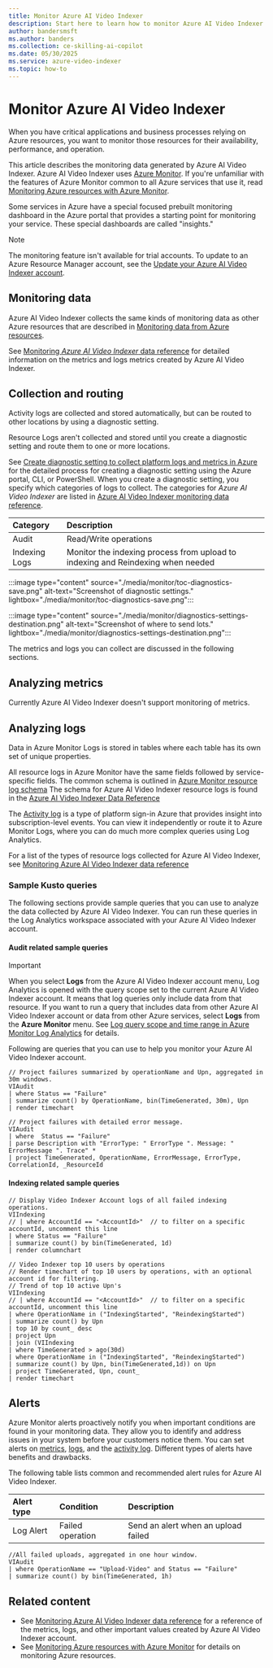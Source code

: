 ```yaml
---
title: Monitor Azure AI Video Indexer
description: Start here to learn how to monitor Azure AI Video Indexer
author: bandersmsft
ms.author: banders
ms.collection: ce-skilling-ai-copilot
ms.date: 05/30/2025
ms.service: azure-video-indexer
ms.topic: how-to
---
```


# Monitor Azure AI Video Indexer

When you have critical applications and business processes relying on Azure resources, you want to monitor those resources for their availability, performance, and operation. 

This article describes the monitoring data generated by Azure AI Video Indexer. Azure AI Video Indexer uses [Azure Monitor](/azure/azure-monitor/overview). If you're unfamiliar with the features of Azure Monitor common to all Azure services that use it, read [Monitoring Azure resources with Azure Monitor](/azure/azure-monitor/essentials/monitor-azure-resource).

Some services in Azure have a special focused prebuilt monitoring dashboard in the Azure portal that provides a starting point for monitoring your service. These special dashboards are called "insights."

> [!NOTE]
> The monitoring feature isn't available for trial accounts. To update to an Azure Resource Manager account, see the [Update your Azure AI Video Indexer account](update-your-azure-video-indexer-account-and-migrate-assets.md).

## Monitoring data 

Azure AI Video Indexer collects the same kinds of monitoring data as other Azure resources that are described in [Monitoring data from Azure resources](/azure/azure-monitor/essentials/monitor-azure-resource#monitoring-data-from-azure-resources). 

See [Monitoring *Azure AI Video Indexer* data reference](monitor-video-indexer-data-reference.md) for detailed information on the metrics and logs metrics created by Azure AI Video Indexer.

## Collection and routing

Activity logs are collected and stored automatically, but can be routed to other locations by using a diagnostic setting.  

Resource Logs aren't collected and stored until you create a diagnostic setting and route them to one or more locations.

See [Create diagnostic setting to collect platform logs and metrics in Azure](/azure/azure-monitor/platform/diagnostic-settings) for the detailed process for creating a diagnostic setting using the Azure portal, CLI, or PowerShell. When you create a diagnostic setting, you specify which categories of logs to collect. The categories for *Azure AI Video Indexer* are listed in [Azure AI Video Indexer monitoring data reference](monitor-video-indexer-data-reference.md#resource-logs).

| Category | Description  |
|:---|:---|
|Audit | Read/Write operations|
|Indexing Logs| Monitor the indexing process from upload to indexing and Reindexing when needed|

:::image type="content" source="./media/monitor/toc-diagnostics-save.png" alt-text="Screenshot of diagnostic settings." lightbox="./media/monitor/toc-diagnostics-save.png":::

:::image type="content" source="./media/monitor/diagnostics-settings-destination.png" alt-text="Screenshot of where to send lots." lightbox="./media/monitor/diagnostics-settings-destination.png":::

The metrics and logs you can collect are discussed in the following sections.

## Analyzing metrics

Currently Azure AI Video Indexer doesn't support monitoring of metrics. 

## Analyzing logs

Data in Azure Monitor Logs is stored in tables where each table has its own set of unique properties.  

All resource logs in Azure Monitor have the same fields followed by service-specific fields. The common schema is outlined in [Azure Monitor resource log schema](/azure/azure-monitor/essentials/resource-logs-schema) The schema for Azure AI Video Indexer resource logs is found in the [Azure AI Video Indexer Data Reference](monitor-video-indexer-data-reference.md#schemas) 

The [Activity log](/azure/azure-monitor/essentials/activity-log) is a type of platform sign-in Azure that provides insight into subscription-level events. You can view it independently or route it to Azure Monitor Logs, where you can do much more complex queries using Log Analytics.  

For a list of the types of resource logs collected for Azure AI Video Indexer, see [Monitoring Azure AI Video Indexer data reference](monitor-video-indexer-data-reference.md#resource-logs)  

<!--
For a list of the tables used by Azure Monitor Logs and queryable by Log Analytics, see [Monitoring Azure AI Video Indexer data reference](monitor-video-indexer-data-reference.md#azure-monitor-logs-tables)
-->

### Sample Kusto queries

The following sections provide sample queries that you can use to analyze the data collected by Azure AI Video Indexer. You can run these queries in the Log Analytics workspace associated with your Azure AI Video Indexer account.

#### Audit related sample queries

> [!IMPORTANT]
> When you select **Logs** from the Azure AI Video Indexer account menu, Log Analytics is opened with the query scope set to the current Azure AI Video Indexer account. It means that log queries only include data from that resource. If you want to run a query that includes data from other Azure AI Video Indexer account or data from other Azure services, select **Logs** from the **Azure Monitor** menu. See [Log query scope and time range in Azure Monitor Log Analytics](/azure/azure-monitor/logs/scope) for details.

Following are queries that you can use to help you monitor your Azure AI Video Indexer account.  

```kusto
// Project failures summarized by operationName and Upn, aggregated in 30m windows.
VIAudit
| where Status == "Failure"
| summarize count() by OperationName, bin(TimeGenerated, 30m), Upn
| render timechart  
```

```kusto
// Project failures with detailed error message.
VIAudit
| where  Status == "Failure"
| parse Description with "ErrorType: " ErrorType ". Message: " ErrorMessage ". Trace" *
| project TimeGenerated, OperationName, ErrorMessage, ErrorType, CorrelationId, _ResourceId
```

#### Indexing related sample queries

```kusto
// Display Video Indexer Account logs of all failed indexing operations. 
VIIndexing
// | where AccountId == "<AccountId>"  // to filter on a specific accountId, uncomment this line
| where Status == "Failure"
| summarize count() by bin(TimeGenerated, 1d)
| render columnchart
```

```kusto
// Video Indexer top 10 users by operations 
// Render timechart of top 10 users by operations, with an optional account id for filtering. 
// Trend of top 10 active Upn's
VIIndexing
// | where AccountId == "<AccountId>"  // to filter on a specific accountId, uncomment this line
| where OperationName in ("IndexingStarted", "ReindexingStarted")
| summarize count() by Upn
| top 10 by count_ desc
| project Upn
| join (VIIndexing
| where TimeGenerated > ago(30d)
| where OperationName in ("IndexingStarted", "ReindexingStarted")
| summarize count() by Upn, bin(TimeGenerated,1d)) on Upn
| project TimeGenerated, Upn, count_
| render timechart
```

## Alerts

Azure Monitor alerts proactively notify you when important conditions are found in your monitoring data. They allow you to identify and address issues in your system before your customers notice them. You can set alerts on [metrics](/azure/azure-monitor/alerts/alerts-metric-overview), [logs](/azure/azure-monitor/alerts/alerts-unified-log), and the [activity log](/azure/azure-monitor/alerts/activity-log-alerts). Different types of alerts have benefits and drawbacks.

The following table lists common and recommended alert rules for Azure AI Video Indexer.

| Alert type | Condition | Description  |
|:---|:---|:---|
| Log Alert|Failed operation |Send an alert when an upload failed |

```kusto
//All failed uploads, aggregated in one hour window.
VIAudit
| where OperationName == "Upload-Video" and Status == "Failure"
| summarize count() by bin(TimeGenerated, 1h)
```

## Related content

- See [Monitoring Azure AI Video Indexer data reference](monitor-video-indexer-data-reference.md) for a reference of the metrics, logs, and other important values created by Azure AI Video Indexer account.
- See [Monitoring Azure resources with Azure Monitor](/azure/azure-monitor/essentials/monitor-azure-resource) for details on monitoring Azure resources.
